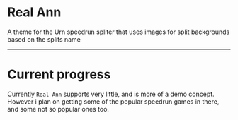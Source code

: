 # Real Ann
A theme for the Urn speedrun spliter that uses images for split backgrounds based on the splits name

---
# Current progress
Currently `Real Ann` supports very little, and is more of a demo concept. 
However i plan on getting some of the popular speedrun games in there, and some not so popular ones too.
